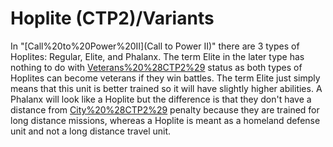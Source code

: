# Hoplite (CTP2)/Variants

In "[Call%20to%20Power%20II](Call to Power II)" there are 3 types of Hoplites: Regular, Elite, and Phalanx. The term Elite in the later type has nothing to do with [Veterans%20%28CTP2%29](veteran) status as both types of Hoplites can become veterans if they win battles. The term Elite just simply means that this unit is better trained so it will have slightly higher abilities. A Phalanx will look like a Hoplite but the difference is that they don't have a distance from [City%20%28CTP2%29](city) penalty because they are trained for long distance missions, whereas a Hoplite is meant as a homeland defense unit and not a long distance travel unit.